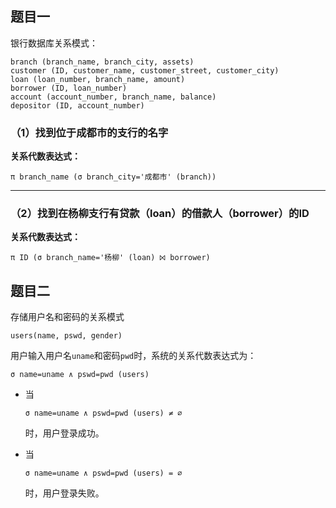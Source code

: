 ## 题目一

银行数据库关系模式：

```
branch (branch_name, branch_city, assets)
customer (ID, customer_name, customer_street, customer_city)
loan (loan_number, branch_name, amount)
borrower (ID, loan_number)
account (account_number, branch_name, balance)
depositor (ID, account_number)
```

### （1）找到位于成都市的支行的名字

**关系代数表达式：**

```
π branch_name (σ branch_city='成都市' (branch))
```

------

### （2）找到在杨柳支行有贷款（loan）的借款人（borrower）的ID

**关系代数表达式：**

```
π ID (σ branch_name='杨柳' (loan) ⨝ borrower)
```

## 题目二

存储用户名和密码的关系模式

```
users(name, pswd, gender)
```



用户输入用户名`uname`和密码`pwd`时，系统的关系代数表达式为：

```
σ name=uname ∧ pswd=pwd (users)
```

- 当

  ```
  σ name=uname ∧ pswd=pwd (users) ≠ ∅
  ```

  时，用户登录成功。

- 当

  ```
  σ name=uname ∧ pswd=pwd (users) = ∅
  ```

  时，用户登录失败。